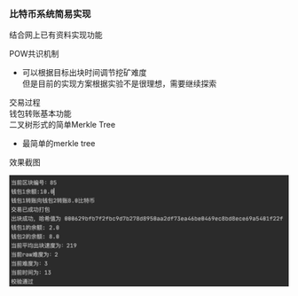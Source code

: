 ### 比特币系统简易实现
结合网上已有资料实现功能  

POW共识机制  
 - 可以根据目标出块时间调节挖矿难度  
   但是目前的实现方案根据实验不是很理想，需要继续探索  

交易过程  
钱包转账基本功能  
二叉树形式的简单Merkle Tree

 - 最简单的merkle tree



效果截图

![](src/执行效果.png)

